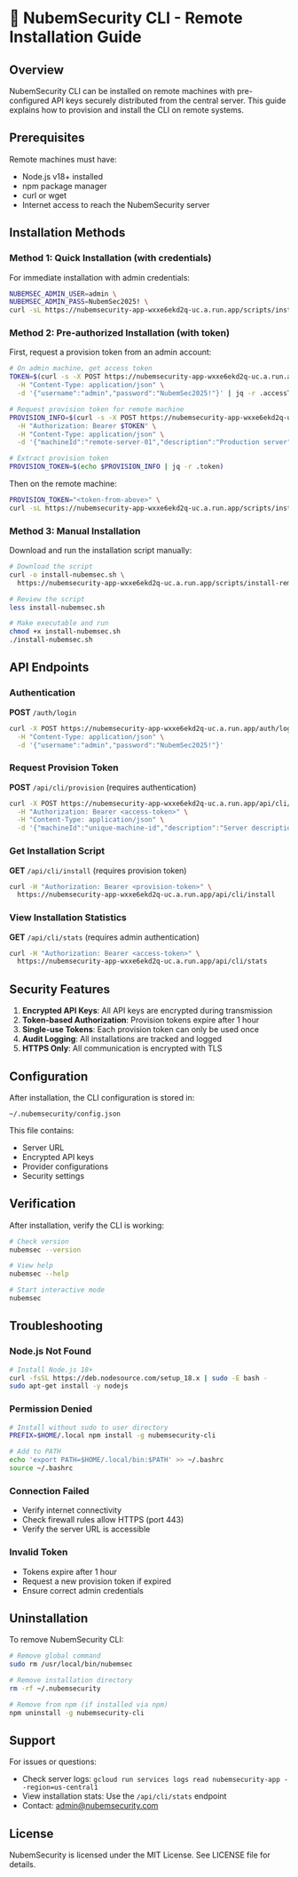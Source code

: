 # 🚀 NubemSecurity CLI - Remote Installation Guide

## Overview

NubemSecurity CLI can be installed on remote machines with pre-configured API keys securely distributed from the central server. This guide explains how to provision and install the CLI on remote systems.

## Prerequisites

Remote machines must have:
- Node.js v18+ installed
- npm package manager
- curl or wget
- Internet access to reach the NubemSecurity server

## Installation Methods

### Method 1: Quick Installation (with credentials)

For immediate installation with admin credentials:

```bash
NUBEMSEC_ADMIN_USER=admin \
NUBEMSEC_ADMIN_PASS=NubemSec2025! \
curl -sL https://nubemsecurity-app-wxxe6ekd2q-uc.a.run.app/scripts/install-remote.sh | bash
```

### Method 2: Pre-authorized Installation (with token)

First, request a provision token from an admin account:

```bash
# On admin machine, get access token
TOKEN=$(curl -s -X POST https://nubemsecurity-app-wxxe6ekd2q-uc.a.run.app/auth/login \
  -H "Content-Type: application/json" \
  -d '{"username":"admin","password":"NubemSec2025!"}' | jq -r .accessToken)

# Request provision token for remote machine
PROVISION_INFO=$(curl -s -X POST https://nubemsecurity-app-wxxe6ekd2q-uc.a.run.app/api/cli/provision \
  -H "Authorization: Bearer $TOKEN" \
  -H "Content-Type: application/json" \
  -d '{"machineId":"remote-server-01","description":"Production server"}')

# Extract provision token
PROVISION_TOKEN=$(echo $PROVISION_INFO | jq -r .token)
```

Then on the remote machine:

```bash
PROVISION_TOKEN="<token-from-above>" \
curl -sL https://nubemsecurity-app-wxxe6ekd2q-uc.a.run.app/scripts/install-remote.sh | bash
```

### Method 3: Manual Installation

Download and run the installation script manually:

```bash
# Download the script
curl -o install-nubemsec.sh \
  https://nubemsecurity-app-wxxe6ekd2q-uc.a.run.app/scripts/install-remote.sh

# Review the script
less install-nubemsec.sh

# Make executable and run
chmod +x install-nubemsec.sh
./install-nubemsec.sh
```

## API Endpoints

### Authentication

**POST** `/auth/login`
```bash
curl -X POST https://nubemsecurity-app-wxxe6ekd2q-uc.a.run.app/auth/login \
  -H "Content-Type: application/json" \
  -d '{"username":"admin","password":"NubemSec2025!"}'
```

### Request Provision Token

**POST** `/api/cli/provision` (requires authentication)
```bash
curl -X POST https://nubemsecurity-app-wxxe6ekd2q-uc.a.run.app/api/cli/provision \
  -H "Authorization: Bearer <access-token>" \
  -H "Content-Type: application/json" \
  -d '{"machineId":"unique-machine-id","description":"Server description"}'
```

### Get Installation Script

**GET** `/api/cli/install` (requires provision token)
```bash
curl -H "Authorization: Bearer <provision-token>" \
  https://nubemsecurity-app-wxxe6ekd2q-uc.a.run.app/api/cli/install
```

### View Installation Statistics

**GET** `/api/cli/stats` (requires admin authentication)
```bash
curl -H "Authorization: Bearer <access-token>" \
  https://nubemsecurity-app-wxxe6ekd2q-uc.a.run.app/api/cli/stats
```

## Security Features

1. **Encrypted API Keys**: All API keys are encrypted during transmission
2. **Token-based Authorization**: Provision tokens expire after 1 hour
3. **Single-use Tokens**: Each provision token can only be used once
4. **Audit Logging**: All installations are tracked and logged
5. **HTTPS Only**: All communication is encrypted with TLS

## Configuration

After installation, the CLI configuration is stored in:
```
~/.nubemsecurity/config.json
```

This file contains:
- Server URL
- Encrypted API keys
- Provider configurations
- Security settings

## Verification

After installation, verify the CLI is working:

```bash
# Check version
nubemsec --version

# View help
nubemsec --help

# Start interactive mode
nubemsec
```

## Troubleshooting

### Node.js Not Found
```bash
# Install Node.js 18+
curl -fsSL https://deb.nodesource.com/setup_18.x | sudo -E bash -
sudo apt-get install -y nodejs
```

### Permission Denied
```bash
# Install without sudo to user directory
PREFIX=$HOME/.local npm install -g nubemsecurity-cli

# Add to PATH
echo 'export PATH=$HOME/.local/bin:$PATH' >> ~/.bashrc
source ~/.bashrc
```

### Connection Failed
- Verify internet connectivity
- Check firewall rules allow HTTPS (port 443)
- Verify the server URL is accessible

### Invalid Token
- Tokens expire after 1 hour
- Request a new provision token if expired
- Ensure correct admin credentials

## Uninstallation

To remove NubemSecurity CLI:

```bash
# Remove global command
sudo rm /usr/local/bin/nubemsec

# Remove installation directory
rm -rf ~/.nubemsecurity

# Remove from npm (if installed via npm)
npm uninstall -g nubemsecurity-cli
```

## Support

For issues or questions:
- Check server logs: `gcloud run services logs read nubemsecurity-app --region=us-central1`
- View installation stats: Use the `/api/cli/stats` endpoint
- Contact: admin@nubemsecurity.com

## License

NubemSecurity is licensed under the MIT License. See LICENSE file for details.